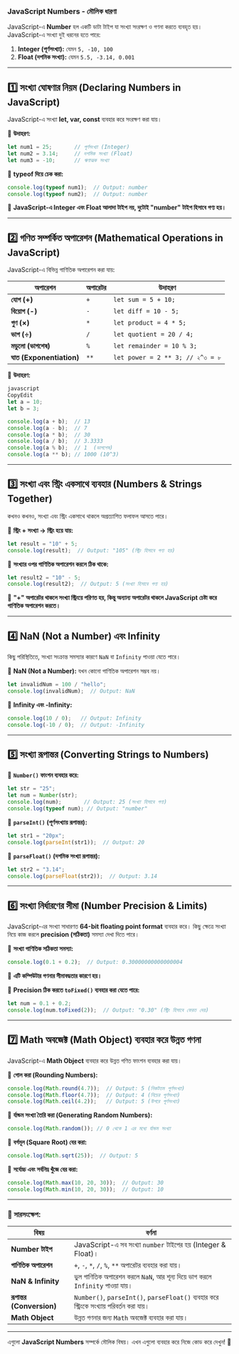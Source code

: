 ### **JavaScript Numbers - মৌলিক ধারণা**

JavaScript-এ **Number** হল একটি ডাটা টাইপ যা সংখ্যা সংরক্ষণ ও গণনা করতে ব্যবহৃত হয়। JavaScript-এ সংখ্যা দুই ধরনের হতে পারে:

1. **Integer (পূর্ণসংখ্যা):** যেমন `5, -10, 100`
2. **Float (দশমিক সংখ্যা):** যেমন `5.5, -3.14, 0.001`

---

## **1️⃣ সংখ্যা ঘোষণার নিয়ম (Declaring Numbers in JavaScript)**

JavaScript-এ সংখ্যা **let, var, const** ব্যবহার করে সংরক্ষণ করা যায়।

🔹 **উদাহরণ:**

```jsx
let num1 = 25;       // পূর্ণসংখ্যা (Integer)
let num2 = 3.14;     // দশমিক সংখ্যা (Float)
let num3 = -10;      // ঋণাত্মক সংখ্যা
```

🔹 **typeof  দিয়ে চেক করা:**

```jsx
console.log(typeof num1);  // Output: number
console.log(typeof num2);  // Output: number
```

📌 **JavaScript-এ Integer এবং Float আলাদা টাইপ নয়, দুটোই "number" টাইপ হিসাবে গণ্য হয়।**

---

## **2️⃣ গণিত সম্পর্কিত অপারেশন (Mathematical Operations in JavaScript)**

JavaScript-এ বিভিন্ন গাণিতিক অপারেশন করা যায়:

| অপারেশন | অপারেটর | উদাহরণ |
| --- | --- | --- |
| **যোগ (+)** | `+` | `let sum = 5 + 10;` |
| **বিয়োগ (-)** | `-` | `let diff = 10 - 5;` |
| **গুণ (×)** | `*` | `let product = 4 * 5;` |
| **ভাগ (÷)** | `/` | `let quotient = 20 / 4;` |
| **মডুলো (ভাগশেষ)** | `%` | `let remainder = 10 % 3;` |
| **ঘাত (Exponentiation)** | `**` | `let power = 2 ** 3; // ২^৩ = ৮` |

🔹 **উদাহরণ:**

```jsx
javascript
CopyEdit
let a = 10;
let b = 3;

console.log(a + b);  // 13
console.log(a - b);  // 7
console.log(a * b);  // 30
console.log(a / b);  // 3.3333
console.log(a % b);  // 1  (ভাগশেষ)
console.log(a ** b); // 1000 (10^3)

```

---

## **3️⃣ সংখ্যা এবং স্ট্রিং একসাথে ব্যবহার (Numbers & Strings Together)**

কখনও কখনও, সংখ্যা এবং স্ট্রিং একসাথে থাকলে অপ্রত্যাশিত ফলাফল আসতে পারে।

🔹 **স্ট্রিং + সংখ্যা → স্ট্রিং হয়ে যায়:**

```jsx
let result = "10" + 5;
console.log(result);  // Output: "105" (স্ট্রিং হিসাবে গণ্য হয়)
```

🔹 **সংখ্যার ওপর গাণিতিক অপারেশন করলে ঠিক থাকে:**

```jsx
let result2 = "10" - 5;
console.log(result2);  // Output: 5 (সংখ্যা হিসাবে গণ্য হয়)
```

📌 **"+" অপারেটর থাকলে সংখ্যা স্ট্রিংয়ে পরিণত হয়, কিন্তু অন্যান্য অপারেটর থাকলে JavaScript চেষ্টা করে গাণিতিক অপারেশন করতে।**

---

## **4️⃣ NaN (Not a Number) এবং Infinity**

কিছু পরিস্থিতিতে, সংখ্যা সংক্রান্ত সমস্যার কারণে `NaN` বা `Infinity` পাওয়া যেতে পারে।

🔹 **NaN (Not a Number):** যখন কোনো গাণিতিক অপারেশন সম্ভব নয়।

```jsx
let invalidNum = 100 / "hello";
console.log(invalidNum);  // Output: NaN
```

🔹 **Infinity এবং -Infinity:**

```jsx
console.log(10 / 0);   // Output: Infinity
console.log(-10 / 0);  // Output: -Infinity
```

---

## **5️⃣ সংখ্যা রূপান্তর (Converting Strings to Numbers)**

🔹 **`Number()` ফাংশন ব্যবহার করে:**

```jsx
let str = "25";
let num = Number(str);
console.log(num);       // Output: 25 (সংখ্যা হিসাবে গণ্য)
console.log(typeof num); // Output: "number"
```

🔹 **`parseInt()` (পূর্ণসংখ্যায় রূপান্তর):**

```jsx
let str1 = "20px";
console.log(parseInt(str1));  // Output: 20
```

🔹 **`parseFloat()` (দশমিক সংখ্যা রূপান্তর):**

```jsx
let str2 = "3.14";
console.log(parseFloat(str2));  // Output: 3.14
```

---

## **6️⃣ সংখ্যা নির্ধারণের সীমা (Number Precision & Limits)**

JavaScript-এর সংখ্যা সাধারণত **64-bit floating point format** ব্যবহার করে। কিছু ক্ষেত্রে সংখ্যা নিয়ে কাজ করলে **precision (সঠিকতা)** সমস্যা দেখা দিতে পারে।

🔹 **সংখ্যা গাণিতিক সঠিকতা সমস্যা:**

```jsx
console.log(0.1 + 0.2);  // Output: 0.30000000000000004
```

📌 **এটি কম্পিউটার গণনার সীমাবদ্ধতার কারণে হয়।**

🔹 **Precision ঠিক করতে `toFixed()` ব্যবহার করা যেতে পারে:**

```jsx
let num = 0.1 + 0.2;
console.log(num.toFixed(2));  // Output: "0.30" (স্ট্রিং হিসাবে ফেরত দেয়)
```

---

## **7️⃣ Math অবজেক্ট (Math Object) ব্যবহার করে উন্নত গণনা**

JavaScript-এ **Math Object** ব্যবহার করে উন্নত গণিত ফাংশন ব্যবহার করা যায়।

🔹 **গোল করা (Rounding Numbers):**

```jsx
console.log(Math.round(4.7));  // Output: 5 (নিকটতম পূর্ণসংখ্যা)
console.log(Math.floor(4.7));  // Output: 4 (নিচের পূর্ণসংখ্যা)
console.log(Math.ceil(4.2));   // Output: 5 (উপরে পূর্ণসংখ্যা)
```

🔹 **র্যান্ডম সংখ্যা তৈরি করা (Generating Random Numbers):**

```jsx
console.log(Math.random()); // 0 থেকে 1 এর মধ্যে র্যান্ডম সংখ্যা
```

🔹 **বর্গমূল (Square Root) বের করা:**

```jsx
console.log(Math.sqrt(25));  // Output: 5
```

🔹 **সর্বোচ্চ এবং সর্বনিম্ন খুঁজে বের করা:**

```jsx
console.log(Math.max(10, 20, 30));  // Output: 30
console.log(Math.min(10, 20, 30));  // Output: 10
```

---

### **🔹 সারসংক্ষেপ:**

| বিষয় | বর্ণনা |
| --- | --- |
| **Number টাইপ** | JavaScript-এ সব সংখ্যা `number` টাইপের হয় (Integer & Float)। |
| **গাণিতিক অপারেশন** | `+`, `-`, `*`, `/`, `%`, `**` অপারেটর ব্যবহার করা যায়। |
| **NaN & Infinity** | ভুল গাণিতিক অপারেশন করলে `NaN`, আর শূন্য দিয়ে ভাগ করলে `Infinity` পাওয়া যায়। |
| **রূপান্তর (Conversion)** | `Number()`, `parseInt()`, `parseFloat()` ব্যবহার করে স্ট্রিংকে সংখ্যায় পরিবর্তন করা যায়। |
| **Math Object** | উন্নত গণনার জন্য `Math` অবজেক্ট ব্যবহার করা যায়। |

---

এগুলো **JavaScript Numbers** সম্পর্কে মৌলিক বিষয়। এখন এগুলো ব্যবহার করে নিজে কোড করে দেখুন! 🚀

